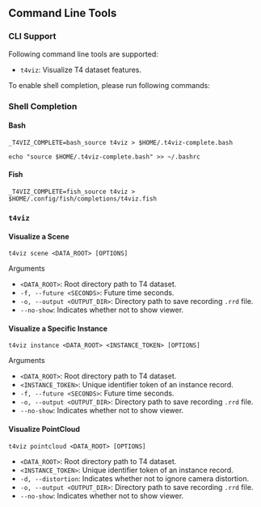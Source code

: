 ## Command Line Tools

### CLI Support

Following command line tools are supported:

- `t4viz`: Visualize T4 dataset features.

To enable shell completion, please run following commands:

### Shell Completion

#### Bash

```shell
_T4VIZ_COMPLETE=bash_source t4viz > $HOME/.t4viz-complete.bash

echo "source $HOME/.t4viz-complete.bash" >> ~/.bashrc
```

#### Fish

```shell
_T4VIZ_COMPLETE=fish_source t4viz > $HOME/.config/fish/completions/t4viz.fish
```

###

### `t4viz`

#### Visualize a Scene

```shell
t4viz scene <DATA_ROOT> [OPTIONS]
```

Arguments

- `<DATA_ROOT>`: Root directory path to T4 dataset.
- `-f, --future <SECONDS>`: Future time seconds.
- `-o, --output <OUTPUT_DIR>`: Directory path to save recording `.rrd` file.
- `--no-show`: Indicates whether not to show viewer.

#### Visualize a Specific Instance

```shell
t4viz instance <DATA_ROOT> <INSTANCE_TOKEN> [OPTIONS]
```

Arguments

- `<DATA_ROOT>`: Root directory path to T4 dataset.
- `<INSTANCE_TOKEN>`: Unique identifier token of an instance record.
- `-f, --future <SECONDS>`: Future time seconds.
- `-o, --output <OUTPUT_DIR>`: Directory path to save recording `.rrd` file.
- `--no-show`: Indicates whether not to show viewer.

#### Visualize PointCloud

```shell
t4viz pointcloud <DATA_ROOT> [OPTIONS]
```

- `<DATA_ROOT>`: Root directory path to T4 dataset.
- `<INSTANCE_TOKEN>`: Unique identifier token of an instance record.
- `-d, --distortion`: Indicates whether not to ignore camera distortion.
- `-o, --output <OUTPUT_DIR>`: Directory path to save recording `.rrd` file.
- `--no-show`: Indicates whether not to show viewer.
